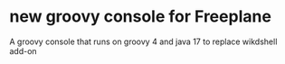 # new groovy console for Freeplane

A groovy console that runs on groovy 4 and java 17 to replace wikdshell add-on

